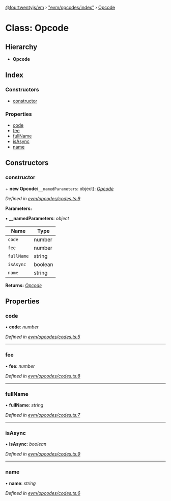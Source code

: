 [@fourtwentyjs/vm](../README.md) › ["evm/opcodes/index"](../modules/_evm_opcodes_index_.md) › [Opcode](_evm_opcodes_index_.opcode.md)

# Class: Opcode

## Hierarchy

* **Opcode**

## Index

### Constructors

* [constructor](_evm_opcodes_index_.opcode.md#constructor)

### Properties

* [code](_evm_opcodes_index_.opcode.md#code)
* [fee](_evm_opcodes_index_.opcode.md#fee)
* [fullName](_evm_opcodes_index_.opcode.md#fullname)
* [isAsync](_evm_opcodes_index_.opcode.md#isasync)
* [name](_evm_opcodes_index_.opcode.md#name)

## Constructors

###  constructor

\+ **new Opcode**(`__namedParameters`: object): *[Opcode](_evm_opcodes_index_.opcode.md)*

*Defined in [evm/opcodes/codes.ts:9](https://github.com/420integrated/fourtwentyjs-vm/blob/master/packages/vm/lib/evm/opcodes/codes.ts#L9)*

**Parameters:**

▪ **__namedParameters**: *object*

Name | Type |
------ | ------ |
`code` | number |
`fee` | number |
`fullName` | string |
`isAsync` | boolean |
`name` | string |

**Returns:** *[Opcode](_evm_opcodes_index_.opcode.md)*

## Properties

###  code

• **code**: *number*

*Defined in [evm/opcodes/codes.ts:5](https://github.com/420integrated/fourtwentyjs-vm/blob/master/packages/vm/lib/evm/opcodes/codes.ts#L5)*

___

###  fee

• **fee**: *number*

*Defined in [evm/opcodes/codes.ts:8](https://github.com/420integrated/fourtwentyjs-vm/blob/master/packages/vm/lib/evm/opcodes/codes.ts#L8)*

___

###  fullName

• **fullName**: *string*

*Defined in [evm/opcodes/codes.ts:7](https://github.com/420integrated/fourtwentyjs-vm/blob/master/packages/vm/lib/evm/opcodes/codes.ts#L7)*

___

###  isAsync

• **isAsync**: *boolean*

*Defined in [evm/opcodes/codes.ts:9](https://github.com/420integrated/fourtwentyjs-vm/blob/master/packages/vm/lib/evm/opcodes/codes.ts#L9)*

___

###  name

• **name**: *string*

*Defined in [evm/opcodes/codes.ts:6](https://github.com/420integrated/fourtwentyjs-vm/blob/master/packages/vm/lib/evm/opcodes/codes.ts#L6)*
